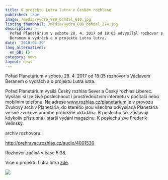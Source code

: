 ```yaml
---
title: O projektu Lutra lutra v Českém rozhlase
published: true
image: /media/vydra_888_bohdal_610.jpg
listing_thumbnail: /media/vydra_888_bohdal_274.jpg
description: >-
  Pořad Planetárium v sobotu 28. 4. 2017 od 18:05 odvysílal rozhovor s Václavem
  Beranem o vydrách a o projektu Lutra lutra.
date: '2018-04-29'
lang_alternatives:
  en_GB: {}
category: news
layout: news
---
```

Pořad Planetárium v sobotu 28. 4. 2017 od 18:05 rozhovor s Václavem Beranem o vydrách a o projektu Lutra lutra.

Pořad Planetárium vysílá Český rozhlas Sever a Český rozhlas Liberec. Vysílání si lze živě poslechnout i prostřednictvím internetu v počítači nebo mobilním telefonu. Na adrese www.rozhlas.cz/planetarium je v provozu Zvukový archiv Planetária, do kterého jsou všechna odvysílaná Planetária ve své zvukové podobě průběžně ukládána. K poslechu tak zůstávají kdykoliv přístupná i starší vydání magazínu. K poslechu zve Frederik Velinský.

archiv rozhovoru:

[http://prehravac.rozhlas.cz/audio/4001530](http://prehravac.rozhlas.cz/audio/4001530)

Rozhovor začíná v čase 5:38.

Více o projektu Lutra lutra [zde](https://www.vydryonline.cz/projekty/projekt-lutra-lutra).

![](/media/spojene-loga_320.jpg)
